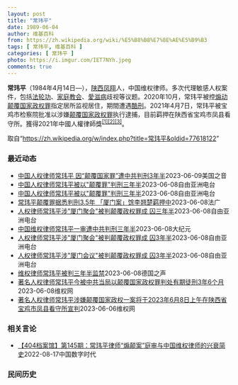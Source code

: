 ```yaml
---
layout: post
title: "常玮平"
date: 1989-06-04
author: 维基百科
from: https://zh.wikipedia.org/wiki/%E5%B8%B8%E7%8E%AE%E5%B9%B3
tags: [ 常玮平, 维基百科 ]
categories: [ 常玮平 ]
photo: https://i.imgur.com/IET7NYh.jpeg
comments: true
---
```

<div class="mw-parser-output">
<p><b>常玮平</b>（1984年4月14日<span class="useeditintro" title="Template:BLP editintro">—</span>），<a href="/wiki/%E9%99%95%E8%A5%BF" class="mw-redirect" title="陕西">陕西</a><a href="/wiki/%E5%87%A4%E7%BF%94" class="mw-redirect" title="凤翔">凤翔</a>人，中国维权律师。多次代理敏感人权案件，包括<a href="/wiki/%E6%B3%95%E8%BD%AE%E5%8A%9F" title="法轮功">法轮功</a>、<a href="/wiki/%E5%AE%B6%E5%BA%AD%E6%95%99%E4%BC%9A" class="mw-redirect" title="家庭教会">家庭教会</a>、<a href="/wiki/%E6%84%9B%E6%BB%8B%E7%97%85" class="mw-redirect" title="愛滋病">愛滋病</a>歧视等议题。2020年10月，常玮平被控<a href="/wiki/%E7%85%BD%E5%8A%A8%E9%A2%A0%E8%A6%86%E5%9B%BD%E5%AE%B6%E6%94%BF%E6%9D%83%E7%BD%AA" title="煽动颠覆国家政权罪">煽动颠覆国家政权罪</a>指定居所监视居住，期間遭遇<a href="/wiki/%E9%85%B7%E5%88%91" title="酷刑">酷刑</a>。2021年4月7日，常玮平被宝鸡市检察院批准以涉嫌<a href="/wiki/%E9%A2%A0%E8%A6%86%E5%9B%BD%E5%AE%B6%E6%94%BF%E6%9D%83%E7%BD%AA" title="颠覆国家政权罪">颠覆国家政权罪</a>执行逮捕，目前羁押在陕西省宝鸡市凤县看守所。獲得2021年中國人權律師獎<sup id="cite_ref-1" class="reference"><a href="#cite_note-1">[1]</a></sup><sup id="cite_ref-2" class="reference"><a href="#cite_note-2">[2]</a></sup><sup id="cite_ref-3" class="reference"><a href="#cite_note-3">[3]</a></sup>。
</p>
</div><!--esi <esi:include src="/esitest-fa8a495983347898/content" /> --><noscript><img src="//zh.wikipedia.org/wiki/Special:CentralAutoLogin/start?type=1x1" alt="" title="" width="1" height="1" style="border: none; position: absolute;"></noscript>
<div class="printfooter" data-nosnippet="">取自“<a dir="ltr" href="https://zh.wikipedia.org/w/index.php?title=常玮平&amp;oldid=77618122">https://zh.wikipedia.org/w/index.php?title=常玮平&amp;oldid=77618122</a>”</div><div id="recent-news"><h3>最近动态</h3><ul><li><a href="https://nodebe4.github.io/waimei/2023-06-09/%E4%B8%AD%E5%9B%BD%E4%BA%BA%E6%9D%83%E5%BE%8B%E5%B8%88%E5%B8%B8%E7%8E%AE%E5%B9%B3-%E5%9B%A0-%E9%A2%A0%E8%A6%86%E5%9B%BD%E5%AE%B6%E7%BD%AA-%E9%81%AD%E4%B8%AD%E5%85%B1%E5%88%A4%E5%88%913%E5%B9%B4%E5%8D%8A" title="中国人权律师常玮平 因“颠覆国家罪”遭中共判刑3年半—— Fri, 09 Jun 2023 10:03:51 GMT 中国陕西人权律师常玮平 （图片来源：维权网） 中国人权律师常玮平，周四(6月...">中国人权律师常玮平 因“颠覆国家罪”遭中共判刑3年半</a><time>2023-06-09</time><a class="tag">美国之音</a></li>
<li><a href="https://nodebe4.github.io/waimei/2023-06-08/%E4%B8%AD%E5%9B%BD%E4%BA%BA%E6%9D%83%E5%BE%8B%E5%B8%88%E5%B8%B8%E7%8E%AE%E5%B9%B3%E8%A2%AB%E4%BB%A5-%E9%A2%A0%E8%A6%86%E7%BD%AA-%E5%88%A4%E5%88%91%E4%B8%89%E5%B9%B4%E5%8D%8A" title="中国人权律师常玮平被以”颠覆罪”判刑三年半—— 中国维权律师常玮平遭判刑 中国人权律师团推特 本周四，中国维权律师常玮平被当局以&quot;颠覆国家政权罪&quot;判处三年半有期徒刑，并且剥夺...">中国人权律师常玮平被以"颠覆罪"判刑三年半</a><time>2023-06-08</time><a class="tag">自由亚洲电台</a></li>
<li><a href="https://nodebe4.github.io/waimei/2023-06-08/%E4%B8%AD%E5%9B%BD%E4%BA%BA%E6%9D%83%E5%BE%8B%E5%B8%88%E5%B8%B8%E7%8E%AE%E5%B9%B3%E8%A2%AB%E4%BB%A5-%E9%A2%A0%E8%A6%86%E7%BD%AA-%E5%88%A4%E5%88%91%E4%B8%89%E5%B9%B4%E5%8D%8A" title="中国人权律师常玮平被以”颠覆罪”判刑三年半—— 中国维权律师常玮平遭判刑 中国人权律师团推特 本周四，中国维权律师常玮平被当局以&quot;颠覆国家政权罪&quot;判处三年半有期徒刑，并且剥夺...">中国人权律师常玮平被以"颠覆罪"判刑三年半</a><time>2023-06-08</time><a class="tag">自由亚洲电台</a></li>
<li><a href="https://nodebe4.github.io/waimei/2023-06-08/%E5%B8%B8%E7%8E%AE%E5%B9%B3%E9%A2%A0%E8%A6%86%E7%BD%AA%E6%8D%AE%E6%82%89%E5%88%A4%E5%88%913.5%E5%B9%B4-%E5%8E%A6%E9%97%A8%E6%A1%88-%E9%A6%80%E6%9D%8E%E7%BF%98%E6%A5%9A%E7%BE%81%E6%8A%BC%E4%B8%AD" title="常玮平颠覆罪据悉判刑3.5年 「厦门案」馀李翘楚羁押中—— 08/06/2023 - 11:11 事涉2019年「厦门聚会案」的着名维权律师许志永和丁家喜上月因「颠覆国家政权罪」被分别重判14年...">常玮平颠覆罪据悉判刑3.5年  「厦门案」馀李翘楚羁押中</a><time>2023-06-08</time><a class="tag">法广</a></li>
<li><a href="https://nodebe4.github.io/waimei/2023-06-08/%E4%BA%BA%E6%9D%83%E5%BE%8B%E5%B8%88%E5%B8%B8%E7%8E%AE%E5%B9%B3%E6%B6%89-%E5%8E%A6%E9%97%A8%E8%81%9A%E4%BC%9A-%E8%A2%AB%E5%88%A4%E9%A2%A0%E8%A6%86%E6%94%BF%E6%9D%83%E7%BD%AA%E6%88%90-%E5%9B%9A%E4%B8%89%E5%B9%B4%E5%8D%8A" title="人权律师常玮平涉”厦门聚会”被判颠覆政权罪成 囚三年半—— 中国维权律师常玮平遭判刑。 中国人权律师团推特 中国维权律师常玮平因&quot;厦门聚会&quot;被控颠覆国家政权罪成，有期徒刑三年...">人权律师常玮平涉"厦门聚会"被判颠覆政权罪成 囚三年半</a><time>2023-06-08</time><a class="tag">自由亚洲电台</a></li>
<li><a href="https://nodebe4.github.io/waimei/2023-06-08/%E4%B8%AD%E5%9B%BD%E7%BB%B4%E6%9D%83%E5%BE%8B%E5%B8%88%E5%B8%B8%E7%8E%AE%E5%B9%B3%E4%B8%80%E5%AE%A1%E9%81%AD%E4%B8%AD%E5%85%B1%E5%88%A4%E5%88%91%E4%B8%89%E5%B9%B4%E5%8D%8A" title="中国维权律师常玮平一审遭中共判刑三年半—— 【大纪元2023年06月08日讯】（大纪元记者洪宁采访报导）6月8日，中国维权律师常玮平被中共以“颠覆国家政权罪”一审判刑三年六个月，剥夺政治权利二年...">中国维权律师常玮平一审遭中共判刑三年半</a><time>2023-06-08</time><a class="tag">大纪元</a></li>
<li><a href="https://nodebe4.github.io/waimei/2023-06-08/%E4%BA%BA%E6%9D%83%E5%BE%8B%E5%B8%88%E5%B8%B8%E7%8E%AE%E5%B9%B3%E6%B6%89-%E5%8E%A6%E9%97%A8%E8%81%9A%E4%BC%9A-%E8%A2%AB%E5%88%A4%E9%A2%A0%E8%A6%86%E6%94%BF%E6%9D%83%E7%BD%AA%E6%88%90-%E5%9B%9A3%E5%B9%B4%E5%8D%8A" title="人权律师常玮平涉”厦门聚会”被判颠覆政权罪成 囚3年半—— 中国维权律师常玮平遭判刑。 中国人权律师团推特 中国维权律师常玮平因&quot;厦门聚会&quot;被控颠覆国家政权罪成，有期徒刑3年...">人权律师常玮平涉"厦门聚会"被判颠覆政权罪成 囚3年半</a><time>2023-06-08</time><a class="tag">自由亚洲电台</a></li>
<li><a href="https://nodebe4.github.io/waimei/2023-06-08/%E4%BA%BA%E6%9D%83%E5%BE%8B%E5%B8%88%E5%B8%B8%E7%8E%AE%E5%B9%B3%E6%B6%89-%E5%8E%A6%E9%97%A8%E4%BC%9A%E8%AE%AE-%E8%A2%AB%E5%88%A4%E9%A2%A0%E8%A6%86%E6%94%BF%E6%9D%83%E7%BD%AA%E6%88%90-%E5%9B%9A3%E5%B9%B4%E5%8D%8A" title="人权律师常玮平涉”厦门会议”被判颠覆政权罪成 囚3年半—— 中国维权律师常玮平遭判刑。 中国人权律师团推特 中国维权律师常玮平因&quot;厦门聚会&quot;被控颠覆国家政权罪成，有期徒刑3年...">人权律师常玮平涉"厦门会议"被判颠覆政权罪成 囚3年半</a><time>2023-06-08</time><a class="tag">自由亚洲电台</a></li>
<li><a href="https://nodebe4.github.io/waimei/2023-06-08/%E7%BB%B4%E6%9D%83%E5%BE%8B%E5%B8%88%E5%B8%B8%E7%8E%AE%E5%B9%B3%E8%A2%AB%E5%88%A4%E4%B8%89%E5%B9%B4%E5%8D%8A%E7%9B%91%E7%A6%81" title="维权律师常玮平被判三年半监禁—— 2023-06-08T10:41:58.643Z （德国之声中文网）《维权网》报道称，中国著名人权律师常玮平六月八日被以&quot;颠覆国家政权罪&quot;判...">维权律师常玮平被判三年半监禁</a><time>2023-06-08</time><a class="tag">德国之声</a></li>
<li><a href="https://nodebe4.github.io/waimei/2023-06-08/%E8%91%97%E5%90%8D%E4%BA%BA%E6%9D%83%E5%BE%8B%E5%B8%88%E5%B8%B8%E7%8E%AE%E5%B9%B3%E4%BB%8A%E8%A2%AB%E4%B8%AD%E5%85%B1%E5%BD%93%E5%B1%80%E4%BB%A5%E9%A2%A0%E8%A6%86%E5%9B%BD%E5%AE%B6%E6%94%BF%E6%9D%83%E7%BD%AA%E5%88%A4%E5%A4%84%E6%9C%89%E6%9C%9F%E5%BE%92%E5%88%913%E5%B9%B46%E4%B8%AA%E6%9C%88" title="著名人权律师常玮平今被中共当局以颠覆国家政权罪判处有期徒刑3年6个月—— （维权网信息中心报道）：2023年6月8日，本网获悉：今天，著名人权律师常玮平律师被以颠覆国家政权罪判处有期徒刑3年6个...">著名人权律师常玮平今被中共当局以颠覆国家政权罪判处有期徒刑3年6个月</a><time>2023-06-08</time><a class="tag">维权网</a></li>
<li><a href="https://nodebe4.github.io/waimei/2023-06-06/%E8%91%97%E5%90%8D%E4%BA%BA%E6%9D%83%E5%BE%8B%E5%B8%88%E5%B8%B8%E7%8E%AE%E5%B9%B3%E6%B6%89%E5%AB%8C%E9%A2%A0%E8%A6%86%E5%9B%BD%E5%AE%B6%E6%94%BF%E6%9D%83%E4%B8%80%E6%A1%88%E5%B0%86%E4%BA%8E2023%E5%B9%B46%E6%9C%888%E6%97%A5%E4%B8%8A%E5%8D%88%E5%9C%A8%E9%99%95%E8%A5%BF%E7%9C%81%E5%AE%9D%E9%B8%A1%E5%B8%82%E5%87%A4%E5%8E%BF%E7%9C%8B%E5%AE%88%E6%89%80%E5%AE%A3%E5%88%A4" title="著名人权律师常玮平涉嫌颠覆国家政权一案将于2023年6月8日上午在陕西省宝鸡市凤县看守所宣判—— （维权网信息中心报道）2023年6月6日，本网获悉：著名人权律师常玮平涉嫌颠覆国家政权一案将于2...">著名人权律师常玮平涉嫌颠覆国家政权一案将于2023年6月8日上午在陕西省宝鸡市凤县看守所宣判</a><time>2023-06-06</time><a class="tag">维权网</a></li>
</ul></div><div id="open-opinion"><h3>相关言论</h3><ul><li><a href="https://nodebe4.github.io/opinion/2022-08-17/404%E6%A1%A3%E6%A1%88%E9%A6%86-%E7%AC%AC145%E6%9C%9F-%E5%B8%B8%E7%8E%AE%E5%B9%B3%E5%BE%8B%E5%B8%88-%E7%85%BD%E9%A2%A0%E6%A1%88-%E5%BA%AD%E5%AE%A1%E4%B8%8E%E4%B8%AD%E5%9B%BD%E7%BB%B4%E6%9D%83%E5%BE%8B%E5%B8%88%E7%9A%84%E5%85%B4%E8%A1%B0%E7%AE%80%E5%8F%B2/" title="中国数字时代">【404档案馆】第145期：常玮平律师“煽颠案”庭审与中国维权律师的兴衰简史</a><time>2022-08-17</time><a class="tag">中国数字时代</a></li>
</ul></div><div id="mjls-record"><h3>民间历史</h3><ul></ul></div>